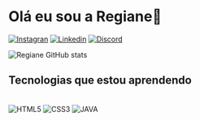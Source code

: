 # Olá eu sou a Regiane👋
[![Instagran](https://img.shields.io/badge/Instagram-E4405F?style=for-the-badge&logo=instagram&logoColor=white)](https://www.instagram.com/)
[![Linkedin](https://img.shields.io/badge/LinkedIn-0077B5?style=for-the-badge&logo=linkedin&logoColor=white)](https://www.linkedin.com/in/regiane-leite/)
[![Discord](https://img.shields.io/badge/Discord-7289DA?style=for-the-badge&logo=discord&logoColor=white)](Reh#2126)

![Regiane GitHub stats](https://github-readme-stats.vercel.app/api?username=Regianee&show_icons=true&theme=radical)

## Tecnologias que estou aprendendo

<div style="display: inline_block"><br/>
<img align="center" alt="HTML5" src="https://img.shields.io/badge/HTML5-E34F26?style=for-the-badge&logo=html5&logoColor=white">
<img align="center" alt="CSS3" src="https://img.shields.io/badge/CSS3-1572B6?style=for-the-badge&logo=css3&logoColor=white">
<img align="center" alt="JAVA" src="https://img.shields.io/badge/Java-ED8B00?style=for-the-badge&logo=java&logoColor=white">

</div
